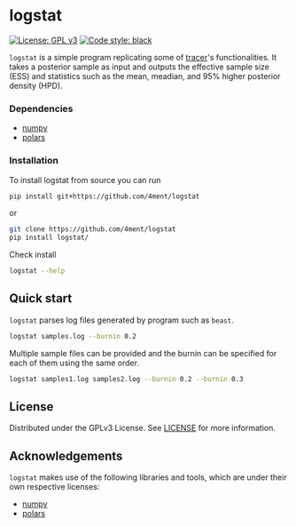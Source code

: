 # logstat

[![License: GPL v3](https://img.shields.io/badge/License-GPLv3-blue.svg)](https://www.gnu.org/licenses/gpl-3.0)
[![Code style: black](https://img.shields.io/badge/code%20style-black-000000.svg)](https://github.com/psf/black)

`logstat` is a simple program replicating some of [tracer]'s functionalities. It takes a posterior sample as input and outputs the effective sample size (ESS) and statistics such as the mean, meadian, and 95% higher posterior density (HPD).

### Dependencies
 - [numpy]
 - [polars]

 ### Installation
To install logstat from source you can run
```bash
pip install git+https://github.com/4ment/logstat
```

or

```bash
git clone https://github.com/4ment/logstat
pip install logstat/
```

Check install
```bash
logstat --help
```

## Quick start
`logstat` parses log files generated by program such as `beast`.

```bash
logstat samples.log --burnin 0.2
```

Multiple sample files can be provided and the burnin can be specified for each of them using the same order.

```bash
logstat samples1.log samples2.log --burnin 0.2 --burnin 0.3
```


## License

Distributed under the GPLv3 License. See [LICENSE](LICENSE) for more information.

## Acknowledgements

`logstat` makes use of the following libraries and tools, which are under their own respective licenses:

 - [numpy]
 - [polars]

[numpy]: https://github.com/numpy/numpy
[polars]: https://github.com/pola-rs/polars
[tracer]: https://github.com/beast-dev/tracer